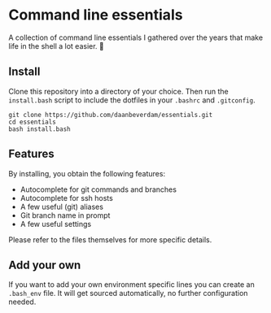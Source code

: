 # Command line essentials

A collection of command line essentials I gathered over the years that make life in the shell a lot easier. 🐚

## Install

Clone this repository into a directory of your choice. Then run the `install.bash` script to include the dotfiles in your `.bashrc` and `.gitconfig`.

```
git clone https://github.com/daanbeverdam/essentials.git
cd essentials
bash install.bash
```

## Features

By installing, you obtain the following features:

- Autocomplete for git commands and branches
- Autocomplete for ssh hosts
- A few useful (git) aliases
- Git branch name in prompt
- A few useful settings

Please refer to the files themselves for more specific details.

## Add your own 

If you want to add your own environment specific lines you can create an `.bash_env` file. It will get sourced automatically, no further configuration needed.
